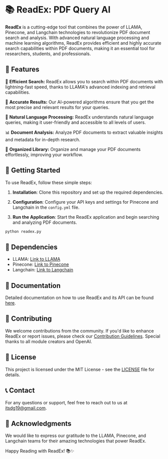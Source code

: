 # 📚 ReadEx: PDF Query AI

**ReadEx** is a cutting-edge tool that combines the power of LLAMA, Pinecone, and Langchain technologies to revolutionize PDF document search and analysis. With advanced natural language processing and machine learning algorithms, ReadEx provides efficient and highly accurate search capabilities within PDF documents, making it an essential tool for researchers, students, and professionals.

## 🚀 Features

📖 **Efficient Search:** ReadEx allows you to search within PDF documents with lightning-fast speed, thanks to LLAMA's advanced indexing and retrieval capabilities.

🔎 **Accurate Results:** Our AI-powered algorithms ensure that you get the most precise and relevant results for your queries.

🤖 **Natural Language Processing:** ReadEx understands natural language queries, making it user-friendly and accessible to all levels of users.

📊 **Document Analysis:** Analyze PDF documents to extract valuable insights and metadata for in-depth research.

📂 **Organized Library:** Organize and manage your PDF documents effortlessly, improving your workflow.

## 📝 Getting Started

To use ReadEx, follow these simple steps:

1. **Installation**: Clone this repository and set up the required dependencies.

2. **Configuration**: Configure your API keys and settings for Pinecone and Langchain in the `config.yml` file.

3. **Run the Application**: Start the ReadEx application and begin searching and analyzing PDF documents.

```bash
python readex.py
```

## 🔧 Dependencies

- LLAMA: [Link to LLAMA](https://github.com/llama-search/llama)
- Pinecone: [Link to Pinecone](https://www.pinecone.io/)
- Langchain: [Link to Langchain](https://langchain.ai/)

## 📖 Documentation

Detailed documentation on how to use ReadEx and its API can be found [here](docs/README.md).

## 🤝 Contributing

We welcome contributions from the community. If you'd like to enhance ReadEx or report issues, please check our [Contribution Guidelines](CONTRIBUTING.md).
Special thanks to all module creators and OpenAI.

## 📄 License

This project is licensed under the MIT License - see the [LICENSE](LICENSE) file for details.

## 📞 Contact

For any questions or support, feel free to reach out to us at [itsdg19@gmail.com](mailto:itsdg19@gmail.com).

## 🌟 Acknowledgments

We would like to express our gratitude to the LLAMA, Pinecone, and Langchain teams for their amazing technologies that power ReadEx.

Happy Reading with ReadEx! 📚✨
